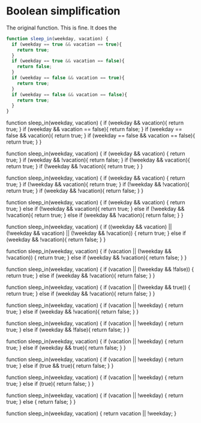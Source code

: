 # Boolean simplification

The original function. This is fine. It does the

```javascript
function sleep_in(weekday, vacation) {
  if (weekday == true && vacation == true){
    return true;
  }
  if (weekday == true && vacation == false){
    return false;
  }
  if (weekday == false && vacation == true){
    return true;
  }
  if (weekday == false && vacation == false){
    return true;
  }
}
```

function sleep_in(weekday, vacation) {
  if (weekday && vacation){
    return true;
  }
  if (weekday && vacation == false){
    return false;
  }
  if (weekday == false && vacation){
    return true;
  }
  if (weekday == false && vacation == false){
    return true;
  }
}


function sleep_in(weekday, vacation) {
  if (weekday && vacation) {
    return true;
  }
  if (weekday && !vacation){
    return false;
  }
  if (!weekday && vacation){
    return true;
  }
  if (!weekday && !vacation){
    return true;
  }
}


function sleep_in(weekday, vacation) {
  if (weekday && vacation) {
    return true;
  }
  if (!weekday && vacation){
    return true;
  }
  if (!weekday && !vacation){
    return true;
  }
  if (weekday && !vacation){
    return false;
  }
}




function sleep_in(weekday, vacation) {
  if (weekday && vacation) {
    return true;
  } else if (!weekday && vacation){
    return true;
  } else if (!weekday && !vacation){
    return true;
  } else if (weekday && !vacation){
    return false;
  }
}


function sleep_in(weekday, vacation) {
  if ((weekday && vacation) || (!weekday && vacation) || (!weekday && !vacation)) {
    return true;
  } else if (weekday && !vacation){
    return false;
  }
}


function sleep_in(weekday, vacation) {
  if (vacation || (!weekday && !vacation)) {
    return true;
  } else if (weekday && !vacation){
    return false;
  }
}


function sleep_in(weekday, vacation) {
  if (vacation || (!weekday && !false)) {
    return true;
  } else if (weekday && !vacation){
    return false;
  }
}


function sleep_in(weekday, vacation) {
  if (vacation || (!weekday && true)) {
    return true;
  } else if (weekday && !vacation){
    return false;
  }
}

function sleep_in(weekday, vacation) {
  if (vacation || !weekday) {
    return true;
  } else if (weekday && !vacation){
    return false;
  }
}


function sleep_in(weekday, vacation) {
  if (vacation || !weekday) {
    return true;
  } else if (weekday && !false){
    return false;
  }
}

function sleep_in(weekday, vacation) {
  if (vacation || !weekday) {
    return true;
  } else if (weekday && true){
    return false;
  }
}

function sleep_in(weekday, vacation) {
  if (vacation || !weekday) {
    return true;
  } else if (true && true){
    return false;
  }
}

function sleep_in(weekday, vacation) {
  if (vacation || !weekday) {
    return true;
  } else if (true){
    return false;
  }
}

function sleep_in(weekday, vacation) {
  if (vacation || !weekday) {
    return true;
  } else {
    return false;
  }
}


function sleep_in(weekday, vacation) {
  return vacation || !weekday;
}
